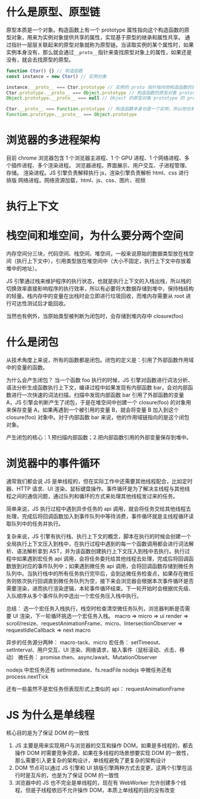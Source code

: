 # 什么是原型、原型链

原型本质是一个对象。构造函数上有一个 prototype 属性指向这个构造函数的原型对象，用来为实例对象提供共享的属性，实现基于原型的继承和属性共享。
通过指针一层层关联起来的原型对象就称为原型链。当读取实例的某个属性时，如果实例本身没有，那么就会通过`__proto__`指针来查找原型对象上的属性，如果还是没有，就会去找原型的原型。

```js
function Ctor() {} // 构造函数
const instance = new Ctor() // 实例对象

instance.__proto__ === Ctor.prototype // 实例的 proto 指针指向他构造函数的原型对象 prototype
Ctor.prototype.__proto__ === Object.prototype // 构造函数的原型对象 prototype 的 proto 指针指向 Object 的原型对象 prototype
Object.prototype.__proto__ === null // Object 的原型对象 prototype 的 proto 指针指向 null

Ctor.__proto__ === Function.prototype // 构造函数本身也是一个实例，所以他也有原型链，他的 proto 指针指向 Function.prototype
Function.prototype.__proto__ === Object.prototype
```

# 浏览器的多进程架构

目前 chrome 浏览器包含 1 个浏览器主进程、1 个 GPU 进程、1 个网络进程、多个插件进程、多个渲染进程。
浏览器进程。界面展示、用户交互、子进程管理、存储。
渲染进程。JS 引擎负责解释执行 js，渲染引擎负责解析 html、css 进行排版
网络进程。网络资源加载，html、js、css、图片、视频

# 执行上下文

# 栈空间和堆空间，为什么要分两个空间

内存空间分三块，代码空间、栈空间、堆空间，一般来说原始的数据类型放在栈空间（执行上下文中），引用类型放在堆空间中（大小不固定，执行上下文中存放着堆中的地址）。

JS 引擎通过栈来维护程序的执行状态，也就是执行上下文的入栈出栈，所以栈的切换效率直接影响程序的执行效率，所以有必要将大数据存储到堆中，保持栈结构的轻量。栈内存中的变量在出栈时会立即进行垃圾回收，而堆内存需要从 root 进行可达性测试后才能回收。

当然也有例外，当原始类型被判断为闭包时，会存储到堆内存中 closure(foo)

# 什么是闭包

从技术角度上来说，所有的函数都是闭包。闭包的定义是：引用了外部函数作用域中的变量的函数。

为什么会产生闭包？
当一个函数 foo 执行的时候，JS 引擎对函数进行词法分析、语法分析生成函数执行上下文，编译过程中如果发现有内部函数 bar，会对内部函数进行一次快速的词法扫描，扫描中发现内部函数 bar 引用了外部函数的变量 A，JS 引擎会判断产生了闭包，于是在堆空间中创建一个 closure(foo) 的对象用来保存变量 A，如果再遇到一个被引用的变量 B，就会将变量 B 加入到这个 closure(foo) 对象中。对于内部函数 bar 来说，他的作用域链指向的是这个闭包对象。

产生闭包的核心：1.预扫描内部函数；2.把内部函数引用的外部变量保存到堆中。

# 浏览器中的事件循环

通常我们都会说 JS 是单线程的，但在实际工作中还需要其他线程配合，比如定时器、HTTP 请求、UI 渲染、鼠标键盘操作。事件循环是为了解决主线程与其他线程之间的通信问题，通过队列和循环的方式来处理其他线程发过来的任务。

简单来说，JS 执行过程中遇到异步任务的 api 调用，就会将任务交给其他线程去处理，完成后将回调函数加入到事件队列中等待消费，事件循环就是主线程循环读取队列中的任务并执行。

复杂来说，JS 引擎有执行栈、执行上下文的概念，脚本在执行的时候会创建一个全局执行上下文压入到栈中，在执行过程中遇到的每一个函数调用都会进行词法解析、语法解析拿到 AST，并为该函数创建执行上下文压入到栈中去执行。执行过程中如果遇到宏任务 api 调用，会将任务委托给其他线程去处理，完成后将回调函数放到对应的事件队列中；如果遇到微任务 api 调用，会将回调函数存储到微任务队列中。当执行栈中的所有任务执行完毕后，会到达微任务检查点，如果存在微任务则依次执行回调直到微任务队列为空，接下来会浏览器会根据本次事件循环是否需要渲染，进而执行渲染逻辑，本轮事件循环结束。下一轮开始时会根据优先级、入队顺序从多个事件队列中选出一个宏任务压入栈中执行。

总结： 选一个宏任务入栈执行，栈空时检查清空微任务队列，浏览器判断是否需要 UI 渲染，下一轮循环挑选一个宏任务入栈。
macro => micro => ui render => scroll/resize、requestAnimationFrame、micro、IntersectionObserver => requestIdleCallback => next macro

异步的任务源分两种： macro-tack、micro
宏任务： setTimeout、setInterval、用户交互、UI 渲染、网络请求，输入事件（鼠标滚动、点击、移动）
微任务： promise.then、async/await、MutationObserver

nodejs 中宏任务还有 setImmediate、fs.readFile
nodejs 中微任务还有 process.nextTick

还有一些虽然不是宏任务但表现形式上类似的 api： requestAnimationFrame

# JS 为什么是单线程

核心目的是为了保证 DOM 的一致性

1. JS 主要是用来实现用户与浏览器的交互和操作 DOM，如果是多线程的，都去操作 DOM 时需要竞争资源，如果在多线程的场景想要实现 DOM 的一致性，那么需要引入更复杂的架构设计，单线程避免了更复杂的架构设计
2. DOM 节点可以通过 JS 引擎和 UI 排版引擎两种方式去变更，这两个引擎在运行时是互斥的，也是为了保证 DOM 的一致性
3. 浏览器中的 JS 也不完全是单线程的，现在有 WebWorker 允许创建多个线程，但是子线程依旧不允许操作 DOM，本质上单线程的目的没有改变
